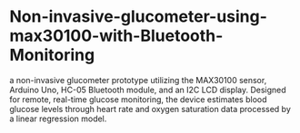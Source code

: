 # Non-invasive-glucometer-using-max30100-with-Bluetooth-Monitoring
a non-invasive glucometer prototype utilizing the MAX30100 sensor, Arduino Uno, HC-05 Bluetooth module, and an I2C LCD display. Designed for remote, real-time glucose monitoring, the device estimates blood glucose levels through heart rate and oxygen saturation data processed by a linear regression model. 
